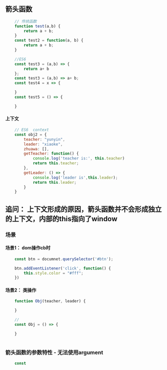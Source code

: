 ## 箭头函数
```js
    // 传统函数
    function test(a,b) {
        return a + b;
    }
    const test2 = function(a, b) {
        return a + b;
    }

```

```js
    //ES6
    const test3 = (a,b) => {
        return a+ b
    };
    const test3 = (a,b) => a+ b;
    const test4 = x => {

    }
    const test5 = () => {

    }
```

#### 上下文
```js
    // ES6  context
    const obj2 = {
        teacher: "yunyin",
        leader: "xiaoke",
        zhuawa: [],
        getTeacher: function() {
            console.log('teacher is:', this.teacher)
            return this.teacher;
        },
        getLeader: () => {
            console.log('leader is',this.leader);
            return this.leader;
        }
    }

```

## 追问： 上下文形成的原因，箭头函数并不会形成独立的上下文，内部的this指向了window
### 场景
#### 场景1： dom操作cb时
```js
    const btn = documnet.querySelector('#btn');

    btn.addEventListener('click', function() {
        this.style.color = "#fff";
    })
```

#### 场景2： 类操作
```js
    function Obj(teacher, leader) {

    }

    // 
    const Obj = () => {

    }



```


### 箭头函数的参数特性 - 无法使用argument
```js
    const 

```